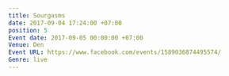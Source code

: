 ```yaml
---
title: Sourgasms
date: 2017-09-04 17:24:00 +07:00
position: 5
Event date: 2017-09-05 00:00:00 +07:00
Venue: Den
Event URL: https://www.facebook.com/events/1589036874495574/
Genre: live
---
```


